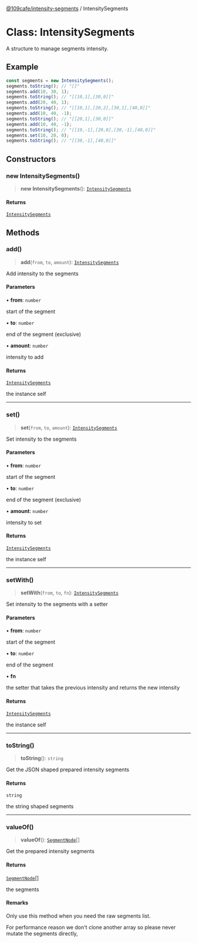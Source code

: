[@109cafe/intensity-segments](index.md) / IntensitySegments

# Class: IntensitySegments

A structure to manage segments intensity.

## Example

```ts
const segments = new IntensitySegments();
segments.toString(); // "[]"
segments.add(10, 30, 1);
segments.toString(); // "[[10,1],[30,0]]"
segments.add(20, 40, 1);
segments.toString(); // "[[10,1],[20,2],[30,1],[40,0]]"
segments.add(10, 40, -1);
segments.toString(); // "[[20,1],[30,0]]"
segments.add(10, 40, -1);
segments.toString(); // "[[10,-1],[20,0],[30,-1],[40,0]]"
segments.set(10, 20, 0);
segments.toString(); // "[[30,-1],[40,0]]"
```

## Constructors

### new IntensitySegments()

> **new IntensitySegments**(): [`IntensitySegments`](Class.IntensitySegments.md)

#### Returns

[`IntensitySegments`](Class.IntensitySegments.md)

## Methods

### add()

> **add**(`from`, `to`, `amount`): [`IntensitySegments`](Class.IntensitySegments.md)

Add intensity to the segments

#### Parameters

• **from**: `number`

start of the segment

• **to**: `number`

end of the segment (exclusive)

• **amount**: `number`

intensity to add

#### Returns

[`IntensitySegments`](Class.IntensitySegments.md)

the instance self

***

### set()

> **set**(`from`, `to`, `amount`): [`IntensitySegments`](Class.IntensitySegments.md)

Set intensity to the segments

#### Parameters

• **from**: `number`

start of the segment

• **to**: `number`

end of the segment (exclusive)

• **amount**: `number`

intensity to set

#### Returns

[`IntensitySegments`](Class.IntensitySegments.md)

the instance self

***

### setWith()

> **setWith**(`from`, `to`, `fn`): [`IntensitySegments`](Class.IntensitySegments.md)

Set intensity to the segments with a setter

#### Parameters

• **from**: `number`

start of the segment

• **to**: `number`

end of the segment

• **fn**

the setter that takes the previous intensity and returns the new intensity

#### Returns

[`IntensitySegments`](Class.IntensitySegments.md)

the instance self

***

### toString()

> **toString**(): `string`

Get the JSON shaped prepared intensity segments

#### Returns

`string`

the string shaped segments

***

### valueOf()

> **valueOf**(): [`SegmentNode`](TypeAlias.SegmentNode.md)[]

Get the prepared intensity segments

#### Returns

[`SegmentNode`](TypeAlias.SegmentNode.md)[]

the segments

#### Remarks

Only use this method when you need the raw segments list.

For performance reason we don't clone another array so please never mutate the segments directly,
